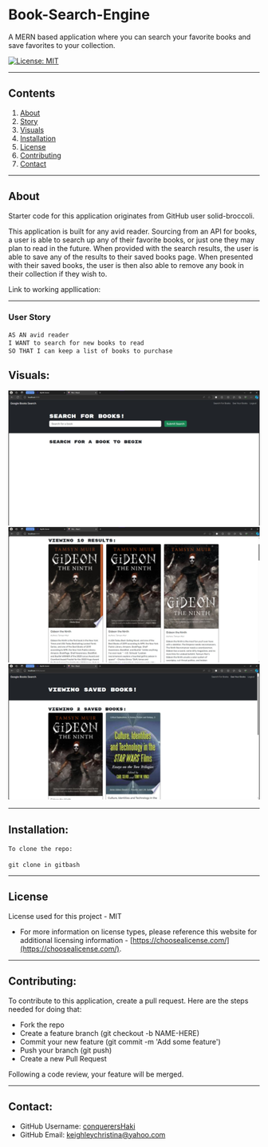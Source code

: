 # Book-Search-Engine

A MERN based application where you can search your favorite books and save favorites to your collection.

[![License: MIT](https://img.shields.io/badge/License-MIT-yellow.svg)](https://opensource.org/licenses/MIT)

---

## Contents

1. [About](#about)
2. [Story](#user-story)
3. [Visuals](#visuals)
4. [Installation](#installation)
5. [License](#license)
6. [Contributing](#contributing)
7. [Contact](#contact)

---

## About

Starter code for this application originates from GitHub user solid-broccoli.

This application is built for any avid reader. Sourcing from an API for books, a user is able to search up any of their favorite books, or just one they may plan to read in the future. When provided with the search results, the user is able to save any of the results to their saved books page. When presented with their saved books, the user is then also able to remove any book in their collection if they wish to.

Link to working appllication: 

---

### User Story

```
AS AN avid reader
I WANT to search for new books to read
SO THAT I can keep a list of books to purchase
```

## Visuals:

![screenshot 1](./Develop/client/images/SS1.jpg)
![screenshot 1](./Develop/client/images/ss2.jpg)
![screenshot 1](./Develop/client/images/ss3.jpg)

---

## Installation:

```
To clone the repo:

git clone in gitbash
```

---

## License

License used for this project - MIT

- For more information on license types, please reference this website
  for additional licensing information - [https://choosealicense.com/](https://choosealicense.com/).

---

## Contributing:

To contribute to this application, create a pull request.
Here are the steps needed for doing that:

- Fork the repo
- Create a feature branch (git checkout -b NAME-HERE)
- Commit your new feature (git commit -m 'Add some feature')
- Push your branch (git push)
- Create a new Pull Request

Following a code review, your feature will be merged.

---

## Contact:

- GitHub Username: [conquerersHaki](https://github.com/conquerersHaki)
- GitHub Email: keighleychristina@yahoo.com